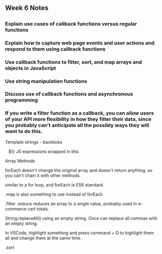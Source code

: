 ## Week 6 Notes
##
### Explain use cases of callback functions versus regular functions
### Explain how to capture web page events and user actions and respond to them using callback functions
### Use callback functions to filter, sort, and map arrays and objects in JavaScript
### Use string manipulation functions
### Discuss use of callback functions and asynchronous programming
### 
### If you write a filter function as a callback, you can allow users of your API more flexibility in how they filter their data, since you probably can't anticipate all the possibly ways they will want to do this. 


Template strings - backticks 

` ` 
${} JS expressions wrapped in this

Array Methods

forEach doesn't change the original array and doesn't return anything, so you can't chain it with other methods.

similar to a for loop, and forEach is ES6 standard.

.map is also something to use instead of forEach

.filter
.reduce reduces an array to a single value, probably used in e-commerce cart totals.

String.replaceAll() using an empty string. Once can replace all commas with an empty string.

In VSCode, highlight something and press command + D to highlight them all and change them at the same time.

.sort 